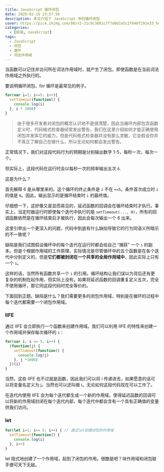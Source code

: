 ```yaml
---
title: JavaScript 循环闭包
date: 2020-02-16 23:57:59
description: 本文介绍了 JavaScript 中的循环闭包
cover: https://pic4.zhimg.com/80/v2-31c9c3801c7f7d0d1e5c2f840f291e33_hd.jpg
categories:
  - [前端, JavaScript]
tags:
  - JavaScript
  - 闭包
  - 循环
  - 词法作用域
---
```


当函数可以记住并访问所在词法作用域时，就产生了闭包，即使函数是在当前词法作用域之外执行的。

要说明循环闭包，for 循环是最常见的例子。

```js
for(var i=1; i<=5; i++){
  setTimeout(function() {
    console.log(i)
  }, i * 1000)
}
```

> 由于很多开发者对闭包的概念认识地不是很清楚，因此当循环内部包含函数定义时，代码格式检查器经常发出警告，我们在这里介绍如何才能正确使用闭包并发挥它的威力，但是代码格式检查器并没有那么灵敏，它会假设你并不真正了解自己在做什么，所以无论如何都会发出警告。

正常情况下，我们对这段代码行为的预期是分别输出数字 1-5，每秒一次，每次一个。

但实际上，这段代码在运行时会以每秒一次的频率输出五次 `6`.

这是为什么？

首先解释 6 是从哪里来的。这个循环的终止条件是 `i` 不在 `<=5`。条件首次成立时 `i` 的值是 `6`。因此，输出显示的是循环结束时 `i` 的最终值。

仔细想一下，这好像又是显而易见的，延迟函数的回调会在循环结束时才执行。事实上，当定时器运行时即使每个迭代中执行的是 `setTimeout(..., 0)`，所有的回调函数依然是在循环结束后才被执行，因此会每次输出一个 6 出来。

这里引申出一个更深入的问题，代码中到底有什么缺陷导致它的行为同语义所暗示的不一致呢？

缺陷是我们试图假设循环中的每个迭代在运行时都会给自己 “捕获” 一个 `i` 的副本。但是个根据作用域的工作原理，实际情况是尽管循环中的五个函数是在各个迭代中分别定义的，但是**它们都被封闭在一个共享的全局作用域中**，因此实际上只有一个 `i`。

这样的话，当然所有函数共享一个 `i` 的引用。循环结构让我们误以为背后还有更复杂的机制在起作用，但实际上没有。如果将延迟函数的回调重复定义五次，完全不使用循环，那它同这段代码时完全等价的。

下面回到正题。缺陷是什么？我们需要更多的闭包作用域，特别是在循环的过程中每个迭代都需要一个闭包作用域。

### IIFE

通过 IIFE 会立即执行一个函数来创建作用域。我们可以利用 IIFE 的特性来创建一个作用域并保存每次循环的 `i`：

```js
for(var i; i <= 5; i++) {
  (function(j) {
    setTimeout(function() {
      console.log(j)
    }, j *1000)
  })(i)
}
```

当然，这些 IIFE 也不过就是函数，因此我们可以将 i 传递进去，如果愿意的话可以将变量名定义为 j，当然也可以还叫做 i。无论如何这段代码现在可以工作了。

在迭代内使用 IIFE 会为每个迭代都生成一个新的作用域，使得延迟函数的回调可以将新的作用域封闭在每个迭代内部，每个迭代中都会含有一个具有正确值的变量供我们访问。

### let

```js
for(let i=1; i<= 5; i++) { // 通过let创建闭包的作用域
  setTimeout(function() {
    console.log(i)
  }, i++)
}
```

let 隐式地创建了一个作用域，起到了闭包的作用。很酷是吧？块作用域和闭包联手便可天下无敌。
